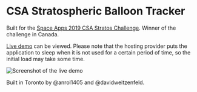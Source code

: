 # CSA Stratospheric Balloon Tracker

Built for the [Space Apps 2019 CSA Stratos Challenge](http://www.asc-csa.gc.ca/eng/events/2019/space-apps-2019.asp#challenge-1). Winner of the challenge in Canada.

[Live demo](https://space-apps-2019-csa-stratos.herokuapp.com/) can be viewed. Please note that the hosting provider puts the application to sleep when it is not used for a certain period of time, so the initial load may take some time.

![Screenshot of the live demo](docs/screenshot.png)

Built in Toronto by @anrol1405 and @davidweitzenfeld.
